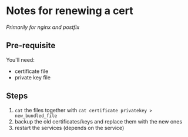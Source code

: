 # Notes for renewing a cert
_Primarily for nginx and postfix_  

## Pre-requisite
You'll need:  
- certificate file
- private key file

## Steps
1. `cat` the files together with `cat certificate privatekey > new_bundled_file`
2. backup the old certificates/keys and replace them with the new ones
3. restart the services (depends on the service)
